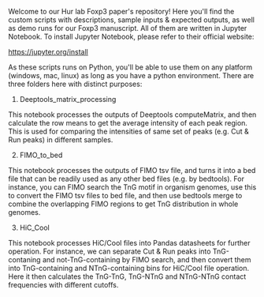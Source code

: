 Welcome to our Hur lab Foxp3 paper's repository! Here you'll find the custom scripts with descriptions, sample inputs & expected outputs, as well as demo runs for our Foxp3 manuscript. All of them are written in Jupyter Notebook. To install Jupyter Notebook, please refer to their official website:

https://jupyter.org/install

As these scripts runs on Python, you'll be able to use them on any platform (windows, mac, linux) as long as you have a python environment. There are three folders here with distinct purposes:

1. Deeptools_matrix_processing

This notebook processes the outputs of Deeptools computeMatrix, and then calculate the row means to get the average intensity of each peak region. This is used for comparing the intensities of same set of peaks (e.g. Cut & Run peaks) in different samples.

2. FIMO_to_bed

This notebook processes the outputs of FIMO tsv file, and turns it into a bed file that can be readily used as any other bed files (e.g. by bedtools). For instance, you can FIMO search the TnG motif in organism genomes, use this to convert the FIMO tsv files to bed file, and then use bedtools merge to combine the overlapping FIMO regions to get TnG distribution in whole genomes.

3. HiC_Cool

This notebook processes HiC/Cool files into Pandas datasheets for further operation. For instance, we can separate Cut & Run peaks into TnG-contaning and not-TnG-containing by FIMO search, and then convert them into TnG-containing and NTnG-containing bins for HiC/Cool file operation. Here it then calculates the TnG-TnG, TnG-NTnG and NTnG-NTnG contact frequencies with different cutoffs.
